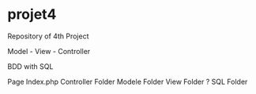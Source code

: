 # projet4

Repository of 4th Project

Model - View - Controller

BDD with SQL

Page Index.php
Controller Folder
Modele Folder
View Folder ?
SQL Folder

